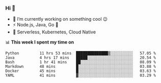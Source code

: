 ### Hi 👋

<!--
**nodejh/nodejh** is a ✨ _special_ ✨ repository because its `README.md` (this file) appears on your GitHub profile.

Here are some ideas to get you started:

- 🔭 I’m currently working on ...
- 🌱 I’m currently learning ...
- 👯 I’m looking to collaborate on ...
- 🤔 I’m looking for help with ...
- 💬 Ask me about ...
- 📫 How to reach me: ...
- 😄 Pronouns: ...
- ⚡ Fun fact: ...
-->

- 🔭 I’m currently working on something cool :wink:
- ⚡ Node.js, Java, Go :thought_balloon:
- 🤖 Serverless, Kubernetes, Cloud Native

📊 **This week I spent my time on**

<!--START_SECTION:waka-->

```text
Python         11 hrs 53 mins  ██████████████▒░░░░░░░░░░   57.05 %
Java           4 hrs 17 mins   █████░░░░░░░░░░░░░░░░░░░░   20.54 %
Bash           1 hr 41 mins    ██░░░░░░░░░░░░░░░░░░░░░░░   08.09 %
Markdown       48 mins         █░░░░░░░░░░░░░░░░░░░░░░░░   03.88 %
Docker         45 mins         █░░░░░░░░░░░░░░░░░░░░░░░░   03.63 %
YAML           41 mins         ▓░░░░░░░░░░░░░░░░░░░░░░░░   03.29 %
```

<!--END_SECTION:waka-->


<!--
:traffic_light: **Visitors**

![visitors](https://visitor-badge.glitch.me/badge?page_id=nodejh.nodejh)
-->
